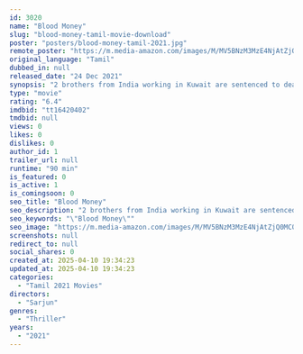 ```yaml
---
id: 3020
name: "Blood Money"
slug: "blood-money-tamil-movie-download"
poster: "posters/blood-money-tamil-2021.jpg"
remote_poster: "https://m.media-amazon.com/images/M/MV5BNzM3MzE4NjAtZjQ0MC00YmFmLThmMzctMGU2ODE1ZGQ0NjA5XkEyXkFqcGdeQXVyMTI1NDEyNTM5._V1_SX300.jpg"
original_language: "Tamil"
dubbed_in: null
released_date: "24 Dec 2021"
synopsis: "2 brothers from India working in Kuwait are sentenced to death penalty for killing an srilankan women. Day before there hanging the news breakout in an Indian news channel by a lady reporter. Then the plot evolves around the repor..."
type: "movie"
rating: "6.4"
imdbid: "tt16420402"
tmdbid: null
views: 0
likes: 0
dislikes: 0
author_id: 1
trailer_url: null
runtime: "90 min"
is_featured: 0
is_active: 1
is_comingsoon: 0
seo_title: "Blood Money"
seo_description: "2 brothers from India working in Kuwait are sentenced to death penalty for killing an srilankan women. Day before there hanging the news breakout in an Indian news channel by a lady reporter. Then the plot evolves around the repor..."
seo_keywords: "\"Blood Money\""
seo_image: "https://m.media-amazon.com/images/M/MV5BNzM3MzE4NjAtZjQ0MC00YmFmLThmMzctMGU2ODE1ZGQ0NjA5XkEyXkFqcGdeQXVyMTI1NDEyNTM5._V1_SX300.jpg"
screenshots: null
redirect_to: null
social_shares: 0
created_at: 2025-04-10 19:34:23
updated_at: 2025-04-10 19:34:23
categories:
  - "Tamil 2021 Movies"
directors:
  - "Sarjun"
genres:
  - "Thriller"
years:
  - "2021"
---
```

